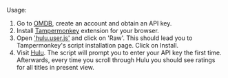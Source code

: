 Usage:

1. Go to [OMDB](http://www.omdbapi.com), create an account and obtain an API key.
2. Install [Tampermonkey](https://www.tampermonkey.net/) extension for your browser.
3. Open ['hulu.user.js'](https://github.com/rohansumant/userscripts/blob/mainline/hulu.user.js) and click on 'Raw'.
   This should lead you to Tampermonkey's script installation page. Click on Install.
4. Visit [Hulu](https://www.hulu.com/hub/home). The script will prompt you to enter your API key the first time. Afterwards, every time you scroll through Hulu you should see ratings for all titles in present view.

